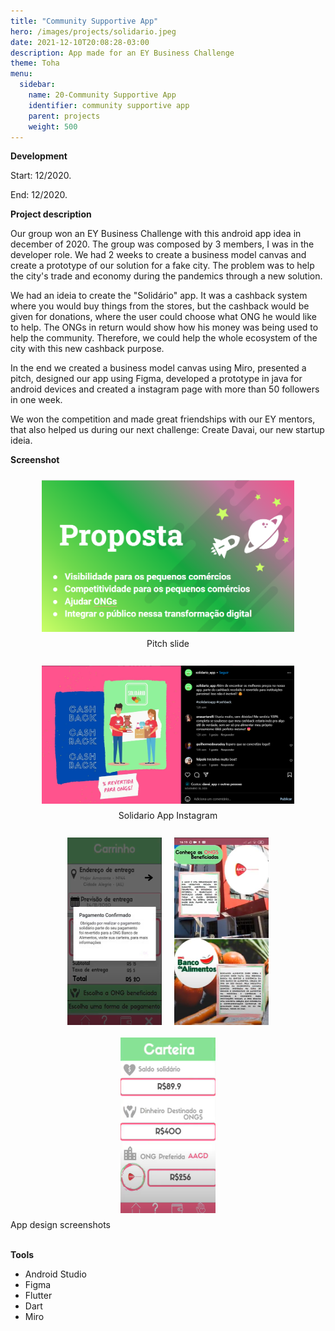 ```yaml
---
title: "Community Supportive App"
hero: /images/projects/solidario.jpeg
date: 2021-12-10T20:08:28-03:00
description: App made for an EY Business Challenge
theme: Toha
menu:
  sidebar:
    name: 20-Community Supportive App
    identifier: community supportive app
    parent: projects
    weight: 500
---
```



**Development**

Start: 12/2020.

End: 12/2020.


**Project description**
 
Our group won an EY Business Challenge with this android app idea in december of 2020. The group was composed by 3 members, I was in the developer role. We had 2 weeks to create a business model canvas and create a prototype of our solution for a fake city. The problem was to help the city's trade and economy during the pandemics through a new solution. 

We had an ideia to create the "Solidário" app. It was a cashback system where you would buy things from the stores, but the cashback would be given for donations, where the user could choose what ONG he would like to help. The ONGs in return would show how his money was being used to help the community. Therefore, we could help the whole ecosystem of the city with this new cashback purpose.

In the end we created a business model canvas using Miro, presented a pitch, designed our app using Figma, developed a prototype in java for android devices and created a instagram page with more than 50 followers in one week.

We won the competition and made great friendships with our EY mentors, that also helped us during our next challenge: Create Davai, our new startup ideia.

**Screenshot**

<div style="display: flex; flex-direction: column;  align-items: center;">
  <img src="/posts/projects/images/apps/solidario slide.png" alt="solidario slide" style="width: 80%; margin: 10px;">
      <figcaption>Pitch slide</figcaption>
  <br>
  <img src="/posts/projects/images/apps/solidario instagram.png" alt="solidario instagram" style="width: 80%; margin: 10px;">
      <figcaption>Solidario App Instagram</figcaption>
  <br>
</div>

<div style="display: flex; flex-wrap: wrap; justify-content: center;">
    <img src="/posts/projects/images/apps/solidario app.png" alt="solidario app 1" style="width: 30%; margin: 10px;">
    <img src="/posts/projects/images/apps/solidario app 2.png" alt="solidario app 2" style="width: 30%; margin: 10px;">
    <img src="/posts/projects/images/apps/solidario app 3.png" alt="solidario app 3" style="width: 30%; margin: 10px;">
</div>
<figcaption>App design screenshots</figcaption>
<br>


**Tools**
- Android Studio
- Figma
- Flutter
- Dart
- Miro